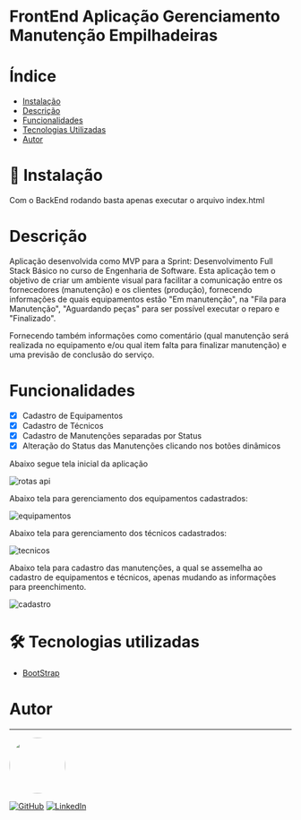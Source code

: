 # FrontEnd Aplicação Gerenciamento Manutenção Empilhadeiras

# Índice

* [Instalação](#-instalação)
* [Descrição](#descrição)
* [Funcionalidades](#funcionalidades)
* [Tecnologias Utilizadas](#-tecnologias-utilizadas)
* [Autor](#autor)

# 🎲 Instalação
Com o BackEnd rodando basta apenas executar o arquivo index.html

# Descrição
Aplicação desenvolvida como MVP para a Sprint: Desenvolvimento Full Stack Básico no curso de Engenharia de Software.
Esta aplicação tem o objetivo de criar um ambiente visual para facilitar a comunicação entre os fornecedores (manutenção) e os clientes (produção), fornecendo informações de quais equipamentos estão "Em manutenção", na "Fila para Manutenção", "Aguardando peças" para ser possível executar o reparo e "Finalizado".

Fornecendo também informações como comentário (qual manutenção será realizada no equipamento e/ou qual item falta para finalizar manutenção) e uma previsão de conclusão do serviço.

# Funcionalidades
- [x] Cadastro de Equipamentos
- [x] Cadastro de Técnicos
- [x] Cadastro de Manutenções separadas por Status
- [x] Alteração do Status das Manutenções clicando nos botões dinâmicos 

Abaixo segue tela inicial da aplicação

![rotas api](https://github.com/user-attachments/assets/da581c14-ed4d-4154-979c-92c26ff64892)

Abaixo tela para gerenciamento dos equipamentos cadastrados:

![equipamentos](https://github.com/user-attachments/assets/5de9a741-1941-4fc4-8b50-a0bc4b03c22e)

Abaixo tela para gerenciamento dos técnicos cadastrados:

![tecnicos](https://github.com/user-attachments/assets/507602d2-1ddb-41bf-b8db-2f8f3a92d6c5)

Abaixo tela para cadastro das manutenções, a qual se assemelha ao cadastro de equipamentos e técnicos, apenas mudando as informações para preenchimento.

![cadastro](https://github.com/user-attachments/assets/ac785377-041a-4a1e-b9e5-4ccf8562933c)




# 🛠 Tecnologias utilizadas
- [BootStrap](https://getbootstrap.com/)

# Autor
---

<a href="https://github.com/MatheusPiaia">
 <img style="border-radius: 50%;" src="https://avatars.githubusercontent.com/u/185968337?s=400&u=b4f54f3c5ea4b83b959d508547adf7077fd2caf8&v=4" width="100px;" alt=""/>
 <br/></a> 

[![GitHub](https://badgen.net/badge/icon/github?icon=github&label)](https://github.com/MatheusPiaia)
[![LinkedIn](https://img.shields.io/badge/LinkedIn-Matheus-blue?style=flat&logo=linkedin)](https://www.linkedin.com/in/matheus-piaia-231647144)

